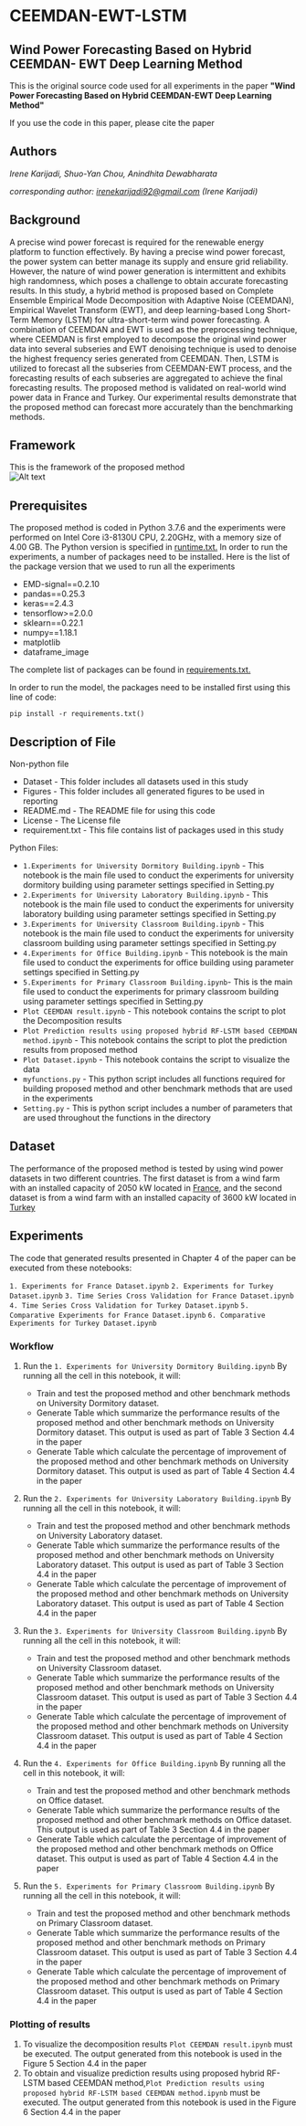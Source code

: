 # CEEMDAN-EWT-LSTM
## Wind Power Forecasting Based on Hybrid CEEMDAN- EWT Deep Learning Method

This is the original source code used for all experiments in the paper **"Wind Power Forecasting Based on Hybrid CEEMDAN-EWT Deep Learning Method"**

If you use the code in this paper, please cite the paper

## Authors

*Irene Karijadi, Shuo-Yan Chou, Anindhita Dewabharata*


*corresponding author: irenekarijadi92@gmail.com (Irene Karijadi)*

## Background
A precise wind power forecast is required for the renewable energy platform to function effectively. By having a precise wind power forecast, the power system can better manage its supply and ensure grid reliability. However, the nature of wind power generation is intermittent and exhibits high randomness, which poses a challenge to obtain accurate forecasting results. In this study, a hybrid method is proposed based on Complete Ensemble Empirical Mode Decomposition with Adaptive Noise (CEEMDAN), Empirical Wavelet Transform (EWT), and deep learning-based Long Short-Term Memory (LSTM) for ultra-short-term wind power forecasting. A combination of CEEMDAN and EWT is used as the preprocessing technique, where CEEMDAN is first employed to decompose the original wind power data into several subseries and EWT denoising technique is used to denoise the highest frequency series generated from CEEMDAN. Then, LSTM is utilized to forecast all the subseries from CEEMDAN-EWT process, and the forecasting results of each subseries are aggregated to achieve the final forecasting results. The proposed method is validated on real-world wind power data in France and Turkey. Our experimental results demonstrate that the proposed method can forecast more accurately than the benchmarking methods.

## Framework
This is the framework of the proposed method      
![Alt text](Figures/Framework.png)

## Prerequisites
The proposed method is coded in Python 3.7.6 and the experiments were performed on Intel Core i3-8130U CPU, 2.20GHz, with a memory size of 4.00 GB.
The Python version is specified in [runtime.txt.](https://github.com/irenekarijadi/RF-LSTM-CEEMDAN/blob/main/runtime.txt)
In order to run the experiments, a number of packages need to be installed. Here is the list of the package  version that we used to run all the experiments

* EMD-signal==0.2.10
* pandas==0.25.3
* keras==2.4.3
* tensorflow>=2.0.0
* sklearn==0.22.1
* numpy==1.18.1
* matplotlib
* dataframe_image

The complete list of packages can be found in [requirements.txt.](https://github.com/irenekarijadi/RF-LSTM-CEEMDAN/blob/main/requirements.txt)

In order to run the model, the packages need to be installed first using this line of code:

`pip install -r requirements.txt()`


## Description of File
Non-python file
* Dataset - This folder includes all datasets used in this study
* Figures - This folder includes all generated figures to be used in reporting
* README.md - The README file for using this code 
* License - The License file
* requirement.txt - This file contains list of packages used in this study


Python Files:
* `1.Experiments for University Dormitory Building.ipynb` - This notebook is the main file used to conduct the experiments for university dormitory building using parameter settings specified in Setting.py
* `2.Experiments for University Laboratory Building.ipynb` - This notebook is the main file used to conduct the experiments for university laboratory building using parameter settings specified in Setting.py
* `3.Experiments for University Classroom Building.ipynb` - This notebook is the main file used to conduct the experiments for university classroom building using parameter settings specified in Setting.py
* `4.Experiments for Office Building.ipynb` - This notebook is the main file used to conduct the experiments for office building using parameter settings specified in Setting.py
* `5.Experiments for Primary Classroom Building.ipynb`- This is the main file used to conduct the experiments for primary classroom building using parameter settings specified in Setting.py
* `Plot CEEMDAN result.ipynb` - This notebook contains the script to plot the Decomposition results
* `Plot Prediction results using proposed hybrid RF-LSTM based CEEMDAN method.ipynb` - This notebook contains the script to plot the prediction results from proposed method 
* `Plot Dataset.ipynb` - This notebook contains the script to visualize the data
* `myfunctions.py` - This python script includes all functions required for building proposed method and other benchmark methods that are used in the experiments
* `Setting.py` - This is python script includes a number of parameters that are used throughout the functions in the directory


## Dataset
The performance of the proposed method is tested by using wind power datasets in two different countries. The first dataset is from a wind farm with an installed capacity of 2050 kW located in 
[France](https://opendata-renewables.engie.com/explore/?sort=modified), and the second dataset is from a wind farm with an installed capacity of 3600 kW located in [Turkey](https://www.kaggle.com/datasets/berkerisen/wind-turbine-scada-dataset)


## Experiments
The code that generated results presented in Chapter 4 of the paper can be executed from these notebooks:

`1. Experiments for France Dataset.ipynb`
`2. Experiments for Turkey Dataset.ipynb`
`3. Time Series Cross Validation for France Dataset.ipynb`
`4. Time Series Cross Validation for Turkey Dataset.ipynb`
`5. Comparative Experiments for France Dataset.ipynb`
`6. Comparative Experiments for Turkey Dataset.ipynb`

### Workflow

1. Run the `1. Experiments for University Dormitory Building.ipynb`
   By running all the cell in this notebook, it will:
   - Train and test the proposed method and other benchmark methods on University Dormitory dataset. 
   - Generate Table which summarize the performance results of the proposed method and other benchmark methods on University Dormitory dataset. This output is used as part of Table 3 Section 4.4 in the paper
   - Generate Table which calculate the percentage of improvement of the proposed method and other benchmark methods on University Dormitory dataset. This output is used as part of Table 4 Section 4.4 in the paper 

2. Run the `2. Experiments for University Laboratory Building.ipynb`
   By running all the cell in this notebook, it will:
   - Train and test the proposed method and other benchmark methods on University Laboratory dataset. 
   - Generate Table which summarize the performance results of the proposed method and other benchmark methods on University Laboratory dataset. This output is used as part of  Table 3 Section 4.4 in the paper
   - Generate Table which calculate the percentage of improvement of the proposed method and other benchmark methods on University Laboratory dataset. This output is used as part of Table 4 Section 4.4 in the paper 

3. Run the `3. Experiments for University Classroom Building.ipynb`
   By running all the cell in this notebook, it will:
   - Train and test the proposed method and other benchmark methods on University Classroom dataset. 
   - Generate Table which summarize the performance results of the proposed method and other benchmark methods on University Classroom dataset. This output is used as part of Table 3 Section 4.4 in the paper
   - Generate Table which calculate the percentage of improvement of the proposed method and other benchmark methods on University Classroom dataset. This output is used as part of Table 4 Section 4.4 in the paper 


4. Run the `4. Experiments for Office Building.ipynb`
   By running all the cell in this notebook, it will:
   - Train and test the proposed method and other benchmark methods on Office dataset. 
   - Generate Table which summarize the performance results of the proposed method and other benchmark methods on Office dataset. This output is used as part of Table 3 Section 4.4 in the paper
   - Generate Table which calculate the percentage of improvement of the proposed method and other benchmark methods on Office dataset. This output is used as part of Table 4 Section 4.4 in the paper 

5. Run the `5. Experiments for Primary Classroom Building.ipynb`
   By running all the cell in this notebook, it will:
   - Train and test the proposed method and other benchmark methods on Primary Classroom dataset. 
   - Generate Table which summarize the performance results of the proposed method and other benchmark methods on Primary Classroom dataset. This output is used as part of Table 3 Section 4.4 in the paper
   - Generate Table which calculate the percentage of improvement of the proposed method and other benchmark methods on Primary Classroom dataset. This output is used as part of Table 4 Section 4.4 in the paper 


### Plotting of results

1. To visualize the decomposition results `Plot CEEMDAN result.ipynb` must be executed. The output generated from this notebook is used in the Figure 5 Section 4.4 in the paper
2. To obtain and visualize prediction results using proposed hybrid RF-LSTM based CEEMDAN method,`Plot Prediction results using proposed hybrid RF-LSTM based CEEMDAN method.ipynb` must be executed. The output generated from this notebook is used in the Figure 6 Section 4.4 in the paper         
 
 

